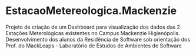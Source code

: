 # EstacaoMetereologica.Mackenzie
Projeto de criação de um Dashboard para visualização dos dados das 2 Estações Meterológicas existentes no Campus Mackenzie Higienópolis.
Desenvolvimento dos alunos da Residência de Software sob orientação dos Prof. do MackLeaps - Laboratório de Estudos de Ambientes de Software
